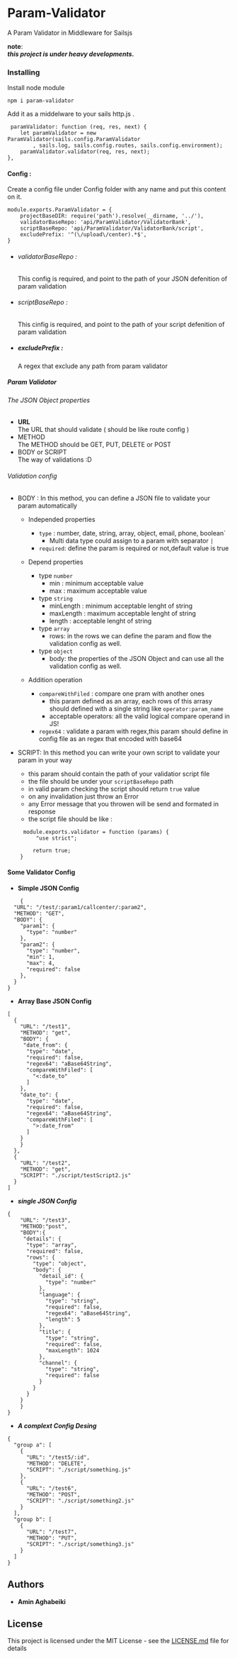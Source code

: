 # Param-Validator

A Param Validator in Middleware for Sailsjs 

**note**: \
***this project is under heavy developments.***
### Installing

Install node module

```
npm i param-validator
```

Add it as a middelware to your sails http.js .

```
 paramValidator: function (req, res, next) {
 	let paramValidator = new ParamValidator(sails.config.ParamValidator
    	, sails.log, sails.config.routes, sails.config.environment);
    paramValidator.validator(req, res, next);
},
```
#### Config : 

Create a config file under Config folder with any name and put this content on it. 

```
module.exports.ParamValidator = {
    projectBaseDIR: require('path').resolve(__dirname, '../'),
    validatorBaseRepo: 'api/ParamValidator/ValidatorBank',
    scriptBaseRepo: 'api/ParamValidator/ValidatorBank/script',
    excludePrefix: '^(\/upload\/center).*$',
}
```

* ###### validatorBaseRepo : 
	This config is required, and point to the path of your JSON defenition of param validation 
    
* ###### scriptBaseRepo : 
	This cinfig is required, and point to the path  of your script defenition of param validation 
    
* ##### excludePrefix :
	A regex that exclude any path from param validator 


##### Param Validator 

 ###### The JSON Object properties 
 
 * **URL** \
            The URL that should validate ( should be like route config )
 * METHOD \
 			The METHOD should be GET, PUT, DELETE or POST	
 * BODY or SCRIPT \
 			The way of validations :D
 
 ###### Validation config
 * BODY : In this method, you can define a JSON file to validate your param automatically 
 	* Independed properties
 		* `type` : number, date, string, array, object, email, phone, boolean`
 			*  Multi data type could assign to a param with separator `|` 
 		* `required`: define the param is required or not,default value is true	
    * Depend properties
    	* type `number` 
    		* min :  minimum acceptable value
    		* max :  maximum acceptable value
        * type `string`
        	* minLength : minimum acceptable lenght of string
        	* maxLength : maximum acceptable lenght of string
        	* length : acceptable lenght of string
      	* type `array`
      		* rows: in the rows we can define the param and flow the validation config as well. 
        * type `object`
        	* body: the properties of the JSON Object and can use all the validation config as well. 
         
 	* Addition operation
 		* `compareWithFiled` :  compare one pram with another ones
        	* this param defined as an array, each rows of this arrasy should defined with a single string like ` operator:param_name `
        	* acceptable operators: all the valid logical compare operand in JS! 
        * `regex64` : validate a param with regex,this param should define in config file as an regex that encoded with base64
        	
 * SCRIPT: In this method you can write your own script to validate your param in your way 
 	* this param should contain the path of your validatior script file
 	* the file should be under your `scriptBaseRepo` path 
 	* in valid param checking the script should return `true` value
 	* on any invalidation just throw an Error 
 	* any Error message that you throwen will be send and formated in response 
 	* the script file should be like : 
 	
```
	 module.exports.validator = function (params) {
 		 "use strict";
    	
  		return true;
	}
```
#### Some Validator Config 
* **Simple JSON Config** 
```
	{
  "URL": "/test/:param1/callcenter/:param2",
  "METHOD": "GET",
  "BODY": {
    "param1": {
      "type": "number"
    },
    "param2": {
      "type": "number",
      "min": 1,
      "max": 4,
      "required": false
    },
  }
}
```
* **Array Base JSON Config**
```
[
  {
    "URL": "/test1",
    "METHOD": "get",
    "BODY": {
     "date_from": {
      "type": "date",
      "required": false,
      "regex64": "aBase64String",
      "compareWithFiled": [
        "<:date_to"
      ]
    },
    "date_to": {
      "type": "date",
      "required": false,
      "regex64": "aBase64String",
      "compareWithFiled": [
        ">:date_from"
      ]
    }
    }
  },
  {
    "URL": "/test2",
    "METHOD": "get",
    "SCRIPT": "./script/testScript2.js"
  }
]
```
* ***single JSON Config***
```
{
	"URL": "/test3",
    "METHOD:"post",
    "BODY":{
     "details": {
      "type": "array",
      "required": false,
      "rows": {
        "type": "object",
        "body": {
          "detail_id": {
            "type": "number"
          },
          "language": {
            "type": "string",
            "required": false,
            "regex64": "aBase64String",
            "length": 5
          },
          "title": {
            "type": "string",
            "required": false,
            "maxLength": 1024
          },
          "channel": {
            "type": "string",
            "required": false
          }
        }
      }
    }
    }
}
```
* ***A complext Config Desing***
```
{
  "group a": [
    {
      "URL": "/test5/:id",
      "METHOD": "DELETE",
      "SCRIPT": "./script/something.js"
    },
    {
      "URL": "/test6",
      "METHOD": "POST",
      "SCRIPT": "./script/something2.js"
    }
  ],
  "group b": [
    {
      "URL": "/test7",
      "METHOD": "PUT",
      "SCRIPT": "./script/something3.js"
    }
  ]
}

```




## Authors

* **Amin Aghabeiki** 


## License

This project is licensed under the MIT License - see the [LICENSE.md](LICENSE.md) file for details

